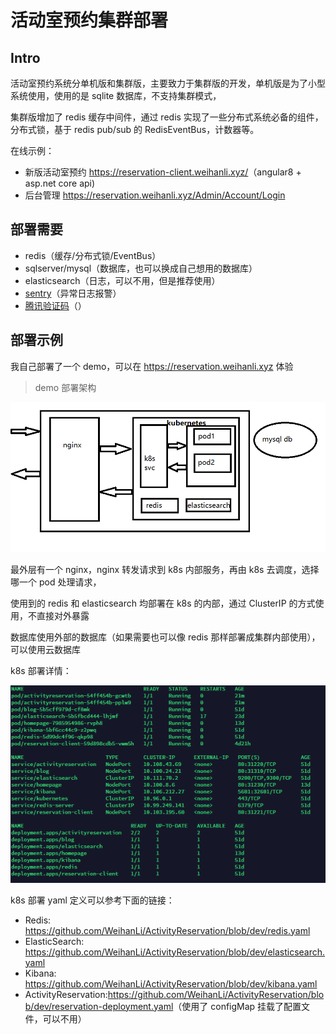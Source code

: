 # 活动室预约集群部署

## Intro

活动室预约系统分单机版和集群版，主要致力于集群版的开发，单机版是为了小型系统使用，使用的是 sqlite 数据库，不支持集群模式，

集群版增加了 redis 缓存中间件，通过 redis 实现了一些分布式系统必备的组件，分布式锁，基于 redis pub/sub 的 RedisEventBus，计数器等。

在线示例：

- 新版活动室预约 <https://reservation-client.weihanli.xyz/>（angular8 + asp.net core api)
- 后台管理 <https://reservation.weihanli.xyz/Admin/Account/Login>

## 部署需要

- redis（缓存/分布式锁/EventBus）
- sqlserver/mysql（数据库，也可以换成自己想用的数据库）
- elasticsearch（日志，可以不用，但是推荐使用）
- [sentry](https://sentry.io)（异常日志报警）
- [腾讯验证码](https://007.qq.com/product.html?ADTAG=index.head)（）

## 部署示例

我自己部署了一个 demo，可以在 <https://reservation.weihanli.xyz> 体验

> demo 部署架构

![cluster arch](./images/cluster-deploy.png)

最外层有一个 nginx，nginx 转发请求到 k8s 内部服务，再由 k8s 去调度，选择哪一个 pod 处理请求，

使用到的 redis 和 elasticsearch 均部署在 k8s 的内部，通过 ClusterIP 的方式使用，不直接对外暴露

数据库使用外部的数据库（如果需要也可以像 redis 那样部署成集群内部使用），可以使用云数据库

k8s 部署详情：

![k8s resources](./images/k8s-resources.png)

k8s 部署 yaml 定义可以参考下面的链接：

- Redis: <https://github.com/WeihanLi/ActivityReservation/blob/dev/redis.yaml>
- ElasticSearch: <https://github.com/WeihanLi/ActivityReservation/blob/dev/elasticsearch.yaml>
- Kibana: <https://github.com/WeihanLi/ActivityReservation/blob/dev/kibana.yaml>
- ActivityReservation:<https://github.com/WeihanLi/ActivityReservation/blob/dev/reservation-deployment.yaml>（使用了 configMap 挂载了配置文件，可以不用）
